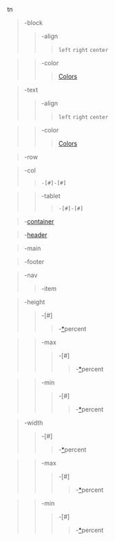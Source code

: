 tn
> -block
>> -align
>>> `left`
>>> `right`
>>> `center`

>> -color
>>> [Colors](https://github.com/tumblenet/tumblenet-css/wiki/Colors)


> -text
>> -align
>>> `left`
>>> `right`
>>> `center`

>> -color
>>> [Colors](https://github.com/tumblenet/tumblenet-css/wiki/Colors)


> -row

> -col
>> `-[#]-[#]`


>> -tablet
>>> `-[#]-[#]`



> -[container](https://github.com/tumblenet/tumblenet-css/wiki/Container)



> -[header](https://github.com/tumblenet/tumblenet-css/wiki/Header)



> -main



> -footer



> -nav
>> -item



> -height
>> -[#]
>>>-[*]percent


>> -max
>>> -[#]
>>>> -[*]percent


>> -min
>>> -[#]
>>>> -[*]percent



> -width
>> -[#]
>>>-[*]percent


>> -max
>>> -[#]
>>>> -[*]percent


>> -min
>>> -[#]
>>>> -[*]percent




[*]: https://github.com/tumblenet/tumblenet-css/wiki/wiki-key#asterisk
